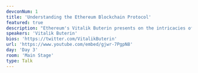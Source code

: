 ```yaml
---
devconNum: 1
title: 'Understanding the Ethereum Blockchain Protocol'
featured: true
description: "Ethereum's Vitalik Buterin presents on the intricacies of the Ethereum Blockchain Protocol."
speakers: 'Vitalik Buterin'
bios: 'https://twitter.com/VitalikButerin'
url: 'https://www.youtube.com/embed/gjwr-7PgpN8'
day: 'Day 3'
room: 'Main Stage'
type: Talk
---
```


